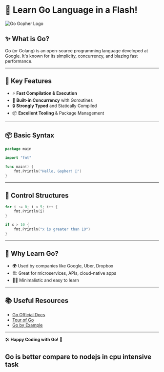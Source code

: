
# 🚀 Learn Go Language in a Flash!

![Go Gopher Logo](https://golang.org/lib/godoc/images/go-logo-blue.svg)

## ✨ What is Go? 
Go (or Golang) is an open-source programming language developed at Google. It's known for its simplicity, concurrency, and blazing fast performance.

---

## 🔧 Key Features
- ⚡ **Fast Compilation & Execution**
- 🧵 **Built-in Concurrency** with Goroutines
- 🔒 **Strongly Typed** and Statically Compiled
- 📦 **Excellent Tooling** & Package Management

---

## 📦 Basic Syntax

```go
package main

import "fmt"

func main() {
    fmt.Println("Hello, Gopher! 🐹")
}
```

---

## 🔁 Control Structures

```go
for i := 0; i < 5; i++ {
    fmt.Println(i)
}

if x > 10 {
    fmt.Println("x is greater than 10")
}
```

---

## 🧠 Why Learn Go?
- 🌍 Used by companies like Google, Uber, Dropbox
- 🏗️ Great for microservices, APIs, cloud-native apps
- 👨‍💻 Minimalistic and easy to learn

---

## 📚 Useful Resources
- [Go Official Docs](https://golang.org/doc/)
- [Tour of Go](https://tour.golang.org/)
- [Go by Example](https://gobyexample.com/)

---

🛠️ **Happy Coding with Go!** 🐹

## Go is better compare to nodejs in cpu intensive task 

